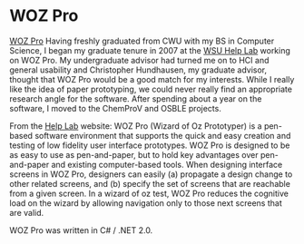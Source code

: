# WOZ Pro
[WOZ Pro](/img/projects/woz_pro.jpg)
Having freshly graduated from CWU with my BS in Computer Science, I began my graduate tenure in 2007 at the [WSU Help Lab](http://helplab.org) working on WOZ Pro.  My undergraduate advisor had turned me on to HCI and general usability and Christopher Hundhausen, my graduate advisor, thought that WOZ Pro would be a good match for my interests.  While I really like the idea of paper prototyping, we could never really find an appropriate research angle for the software.  After spending about a year on the software, I moved to the ChemProV and OSBLE projects.

From the [Help Lab](http://helplab.org/Projects/WOZPro) website:
WOZ Pro (Wizard of Oz Prototyper) is a pen-based software environment that supports the quick and easy creation and testing of low fidelity user interface prototypes. WOZ Pro is designed to be as easy to use as pen-and-paper, but to hold key advantages over pen-and-paper and existing computer-based tools. When designing interface screens in WOZ Pro, designers can easily (a) propagate a design change to other related screens, and (b) specify the set of screens that are reachable from a given screen. In a wizard of oz test, WOZ Pro reduces the cognitive load on the wizard by allowing navigation only to those next screens that are valid. 

WOZ Pro was written in C# / .NET 2.0.